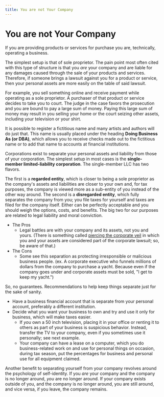 ```yaml
---
title: You are not Your Company
---
```


# You are not Your Company

If you are providing products or services for purchase you are, technically, operating a business.

The simplest setup is that of sole proprietor. The pain point most often cited with this type of structure is that you _are_ your company and are liable for any damages caused through the sale of your products and services. Therefore, if someone brings a lawsuit against you for a product or service, then your personal assets are more easily on the table of said lawsuit.

For example, you sell something online and receive payment while operating as a sole proprietor. A purchaser of that product or service decides to take you to court.  The judge in the case favors the prosecution and you are bound to pay a large sum of money. Paying this large sum of money may result in you selling your home or the court seizing other assets, including your television or your shirt.

It is possible to register a fictitious name and many artists and authors will do just that. This name is usually placed under the heading **Doing Business As \(or DBA\)**, which allows you to receive checks made out to the fictitious name or to add that name to accounts at financial institutions.

Corporations exist to separate your personal assets and liability from those of your corporation. The simplest setup in most cases is the **single-member limited-liability corporation**. The single-member LLC has two flavors.

The first is a **regarded entity**, which is closer to being a sole proprietor as the company's assets and liabilities are closer to your own and, for tax purposes, the company is viewed more as a sub-entity of you instead of the other way around. The second is a **disregarded entity**, which fully separates the company from you; you file taxes for yourself and taxes are filed for the company itself. Either can be perfectly acceptable and you should weigh the options, costs, and benefits. The big two for our purposes are related to legal liability and moral conviction.

* The Pros
  * Legal battles are with your company and its assets, not you and yours. \(There is something called [piercing the corporate veil](https://en.wikipedia.org/wiki/Piercing_the_corporate_veil) in which you and your assets are considered part of the corporate lawsuit; so, be aware of that.\)
* The Cons
  * Some see this separation as protecting irresponsible or malicious business people. \(ex. A corporate executive who funnels millions of dollars from the company to purchase a yacht. Because even if the company goes under and corporate assets must be sold, "I get to keep my yacht."\)

So, no guarantees. Recommendations to help keep things separate just for the sake of sanity.

* Have a business financial account that is separate from your personal account, preferably a different institution.
* Decide what you want your business to own and try and use it only for business, which will make taxes easier.
  * If _you_ own a 50 inch television, placing it in your office or renting it to others as part of your business is suspicious behavior. Instead, transfer the TV to your company, even if you sometimes use it personally; see next example.
  * Your company can have a lease on a computer, which you do business-related work on and use for personal things on occasion, during tax season, put the percentages for business and personal use for all equipment claimed. 

Another benefit to separating yourself from your company revolves around the psychology of self-identity. If you _are_ your company and the company is no longer around, _you_ are no longer around. If your company exists outside of you, and the company is no longer around, you are still around, and vice versa, if you leave, the company remains.

